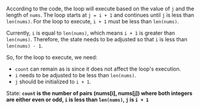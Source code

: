 According to the code, the loop will execute based on the value of `j` and the length of `nums`. The loop starts at `j = i + 1` and continues until `j` is less than `len(nums)`. For the loop to execute, `i + 1` must be less than `len(nums)`. 

Currently, `i` is equal to `len(nums)`, which means `i + 1` is greater than `len(nums)`. Therefore, the state needs to be adjusted so that `i` is less than `len(nums) - 1`. 

So, for the loop to execute, we need:
- `count` can remain as is since it does not affect the loop's execution.
- `i` needs to be adjusted to be less than `len(nums)`.
- `j` should be initialized to `i + 1`.

State: **`count` is the number of pairs (nums[i], nums[j]) where both integers are either even or odd, `i` is less than `len(nums)`, `j` is `i + 1`**